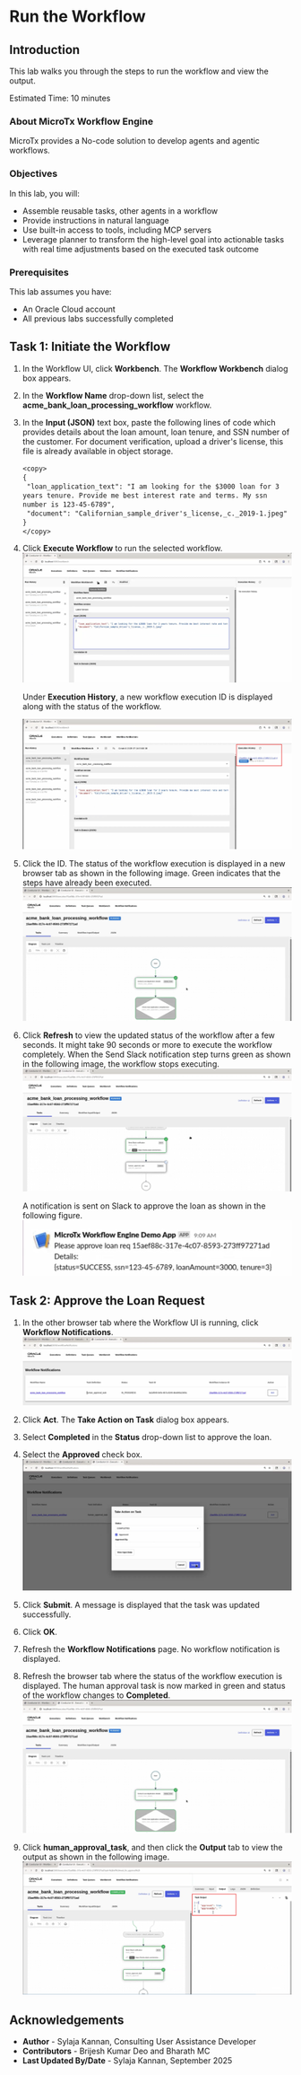 # Run the Workflow

## Introduction

This lab walks you through the steps to run the workflow and view the output.

Estimated Time: 10 minutes

### About MicroTx Workflow Engine

MicroTx provides a No-code solution to develop agents and agentic workflows.

### Objectives

In this lab, you will:
* Assemble reusable tasks, other agents in a workflow 
* Provide instructions in natural language
* Use built-in access to tools, including MCP servers
* Leverage planner to transform the high-level goal into actionable tasks with real time adjustments based on the executed task outcome

### Prerequisites

This lab assumes you have:
* An Oracle Cloud account
* All previous labs successfully completed

## Task 1: Initiate the Workflow
   
1. In the Workflow UI, click **Workbench**.
    The **Workflow Workbench** dialog box appears.

2. In the **Workflow Name** drop-down list, select the **acme_bank_loan_processing_workflow** workflow.

3. In the **Input (JSON)** text box, paste the following lines of code which provides details about the loan amount, loan tenure, and SSN number of the customer. For document verification, upload a driver's license, this file is already available in object storage.

    ```
    <copy>
    {
     "loan_application_text": "I am looking for the $3000 loan for 3 years tenure. Provide me best interest rate and terms. My ssn number is 123-45-6789",
     "document": "Californian_sample_driver's_license,_c._2019-1.jpeg"
    }
    </copy>
    ```

4. Click **Execute Workflow** to run the selected workflow.
   ![Select a workflow that you want to view in the Workflow UI](images/workbench-workflow.png)

    Under **Execution History**, a new workflow execution ID is displayed along with the status of the workflow.

    ![View the workflow execution ID](images/execution-history.png)

5. Click the ID. The status of the workflow execution is displayed in a new browser tab as shown in the following image. Green indicates that the steps have already been executed.
    ![View the status of the workflow execution](images/workflow-execution-status.png)

6. Click **Refresh** to view the updated status of the workflow after a few seconds. It might take 90 seconds or more to execute the workflow completely.
    When the Send Slack notification step turns green as shown in the following image, the workflow stops executing.
    ![View the status of the workflow execution](images/human-task-approval.png)

    A notification is sent on Slack to approve the loan as shown in the following figure.
    ![Approve loan notification on Slack](images/slack-notification.png)


## Task 2: Approve the Loan Request

1. In the other browser tab where the Workflow UI is running, click **Workflow Notifications**.
   ![View the status of the workflow execution](images/workflow-notification.png)

2. Click **Act**.
   The **Take Action on Task** dialog box appears.

3. Select **Completed** in the **Status** drop-down list to approve the loan.

4. Select the **Approved** check box.
   ![Approve action](images/take-action.png)

5. Click **Submit**.
    A message is displayed that the task was updated successfully.

6. Click **OK**.

7. Refresh the **Workflow Notifications** page.
    No workflow notification is displayed.

8. Refresh the browser tab where the status of the workflow execution is displayed.
    The human approval task is now marked in green and status of the workflow changes to **Completed**.
    ![Workflow execute complete](images/workflow-execution-status.png)

9. Click **human_approval_task**, and then click the **Output** tab to view the output as shown in the following image.
    ![alt text](images/workflow-output.png)

## Acknowledgements
* **Author** - Sylaja Kannan, Consulting User Assistance Developer
* **Contributors** -  Brijesh Kumar Deo and Bharath MC
* **Last Updated By/Date** - Sylaja Kannan, September 2025